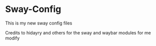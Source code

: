 # Sway-Config
This is my new sway config files

Credits to hidayry and others for the sway and waybar modules for me modify
